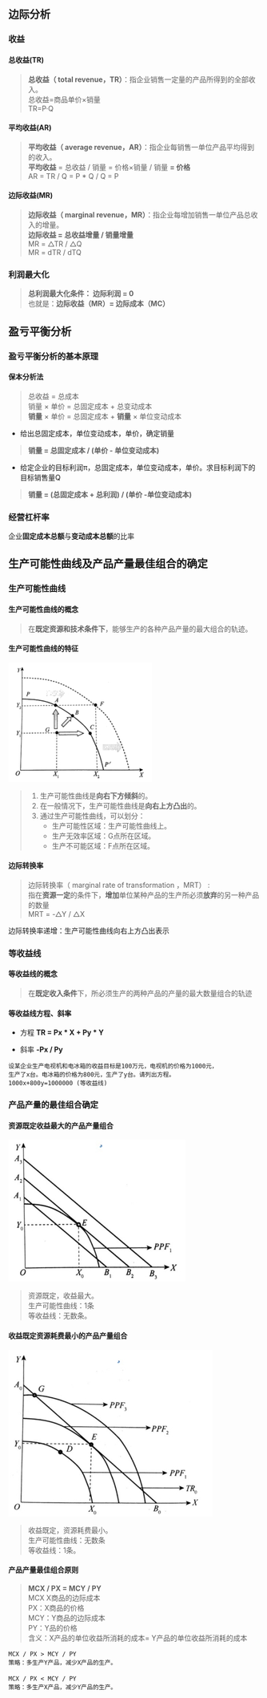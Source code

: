 ##  边际分析

### 收益

#### 总收益(TR)
>   **总收益（ total revenue，TR）**：指企业销售一定量的产品所得到的全部收入。   
>   总收益=商品单价×销量  
>   TR=P·Q

#### 平均收益(AR)
>   **平均收益（ average revenue，AR）**：指企业每销售一单位产品平均得到的收入。  
>   **平均收益** = 总收益 / 销量  = 价格×销量 / 销量  **= 价格**  
>   AR = TR / Q = P * Q / Q = P

#### 边际收益(MR)
>   **边际收益（ marginal revenue，MR）**：指企业每增加销售一单位产品总收入的增量。  
>   **边际收益 = 总收益增量 / 销量增量**  
>   MR = △TR / △Q  
>   MR = dTR / dTQ


### 利润最大化
>   **总利润最大化条件： 边际利润 = 0**  
>   也就是：**边际收益（MR）= 边际成本（MC）**

##  盈亏平衡分析

### 盈亏平衡分析的基本原理

#### 保本分析法
>   总收益 = 总成本  
>   销量 × 单价 = 总固定成本 + 总变动成本  
>   **销量** × 单价 = 总固定成本 + **销量** × 单位变动成本  

-   给出总固定成本，单位变动成本，单价，确定销量  
>   **销量 = 总固定成本 / (单价 - 单位变动成本)**

-   给定企业的目标利润π，总固定成本，单位变动成本，单价。求目标利润下的目标销售量Q  
>   **销量 = (总固定成本 + 总利润) / (单价  -单位变动成本)**

### 经营杠杆率

企业**固定成本总额**与**变动成本总额**的比率

##  生产可能性曲线及产品产量最佳组合的确定

### 生产可能性曲线

#### 生产可能性曲线的概念
>   在**既定资源和技术条件下**，能够生产的各种产品产量的最大组合的轨迹。

#### 生产可能性曲线的特征

![生产可能性曲线](./image/1.png)

>   1.  生产可能性曲线是**向右下方倾斜**的。
>   2.  在一般情况下，生产可能性曲线是**向右上方凸出**的。
>   3.  通过生产可能性曲线，可以划分：
>       -   生产可能性区域：生产可能性曲线上。
>       -   生产无效率区域：G点所在区域。
>       -   生产不可能区域：F点所在区域。

#### 边际转换率

>   边际转换率（ marginal rate of transformation ，MRT） :  
>   指在**资源一定**的条件下，**增加**单位某种产品的生产所必须**放弃**的另一种产品的数量  
>   MRT = -△Y / △X

边际转换率递增：生产可能性曲线向右上方凸出表示

### 等收益线

#### 等收益线的概念
>   在**既定收入条件**下，所必须生产的两种产品的产量的最大数量组合的轨迹

#### 等收益线方程、斜率

-   方程
**TR = Px * X + Py * Y**


-   斜率
**-Px / Py**


```
设某企业生产电视机和电冰箱的收益目标是100万元，电视机的价格为1000元，
生产了x台。电冰箱的价格为800元，生产了y台。请列出方程。
1000x+800y=1000000 (等收益线)
```

### 产品产量的最佳组合确定

#### 资源既定收益最大的产品产量组合

![](./image/2.png)

>   资源既定，收益最大。  
>   生产可能性曲线：1条  
>   等收益线：无数条。

#### 收益既定资源耗费最小的产品产量组合

![](./image/3.png)

>   收益既定，资源耗费最小。  
>   生产可能性曲线：无数条  
>   等收益线：1条。

#### 产品产量最佳组合原则

>   **MCX / PX = MCY / PY**  
>   MCX X商品的边际成本  
>   PX：X商品的价格  
>   MCY：Y商品的边际成本  
>   PY：Y品的价格  
>   含义：X产品的单位收益所消耗的成本= Y产品的单位收益所消耗的成本

```
MCX / PX > MCY / PY
策略：多生产Y产品，减少X产品的生产。

MCX / PX < MCY / PY
策略：多生产X产品，减少Y产品的生产。


```